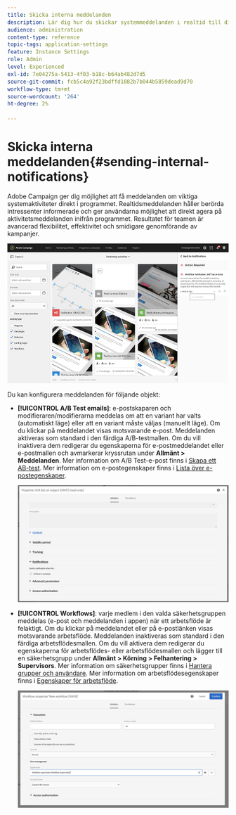 ```yaml
---
title: Skicka interna meddelanden
description: Lär dig hur du skickar systemmeddelanden i realtid till dina Adobe Campaign-användare.
audience: administration
content-type: reference
topic-tags: application-settings
feature: Instance Settings
role: Admin
level: Experienced
exl-id: 7e04275a-5413-4f03-b18c-b64ab482d7d5
source-git-commit: fcb5c4a92f23bdffd1082b7b044b5859dead9d70
workflow-type: tm+mt
source-wordcount: '264'
ht-degree: 2%

---
```


# Skicka interna meddelanden{#sending-internal-notifications}

Adobe Campaign ger dig möjlighet att få meddelanden om viktiga systemaktiviteter direkt i programmet. Realtidsmeddelanden håller berörda intressenter informerade och ger användarna möjlighet att direkt agera på aktivitetsmeddelanden inifrån programmet. Resultatet för teamen är avancerad flexibilitet, effektivitet och smidigare genomförande av kampanjer.

![](assets/pulse_3.png)

Du kan konfigurera meddelanden för följande objekt:

* **[!UICONTROL A/B Test emails]**: e-postskaparen och modifieraren/modifierarna meddelas om att en variant har valts (automatiskt läge) eller att en variant måste väljas (manuellt läge). Om du klickar på meddelandet visas motsvarande e-post. Meddelanden aktiveras som standard i den färdiga A/B-testmallen. Om du vill inaktivera dem redigerar du egenskaperna för e-postmeddelandet eller e-postmallen och avmarkerar kryssrutan under **Allmänt > Meddelanden**. Mer information om A/B Test-e-post finns i [Skapa ett AB-test](../../channels/using/designing-an-a-b-test-email.md). Mer information om e-postegenskaper finns i [Lista över e-postegenskaper](../../administration/using/configuring-email-channel.md#list-of-email-properties).

   ![](assets/pulse_2.png)

* **[!UICONTROL Workflows]**: varje medlem i den valda säkerhetsgruppen meddelas (e-post och meddelanden i appen) när ett arbetsflöde är felaktigt. Om du klickar på meddelandet eller på e-postlänken visas motsvarande arbetsflöde. Meddelanden inaktiveras som standard i den färdiga arbetsflödesmallen. Om du vill aktivera dem redigerar du egenskaperna för arbetsflödes- eller arbetsflödesmallen och lägger till en säkerhetsgrupp under **Allmänt > Körning > Felhantering > Supervisors**. Mer information om säkerhetsgrupper finns i [Hantera grupper och användare](../../administration/using/managing-groups-and-users.md). Mer information om arbetsflödesegenskaper finns i [Egenskaper för arbetsflöde](../../automating/using/managing-execution-options.md).

   ![](assets/pulse_1.png)
